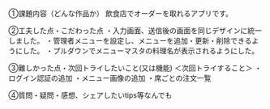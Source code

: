 
①課題内容（どんな作品か）
飲食店でオーダーを取れるアプリです。

②工夫した点・こだわった点
・入力画面、送信後の画面を同じデザインに統一しました。
・管理者メニューを設定し、メニューを追加・更新・削除できるようにした。
・プルダウンでメニューマスタの料理名が表示されるようにした。

③難しかった点・次回トライしたいこと(又は機能)
＜次回トライすること＞
・ログイン認証の追加
・メニュー画像の追加
・席ごとの注文一覧


④質問・疑問・感想、シェアしたいtips等なんでも

